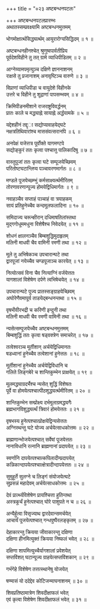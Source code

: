 +++
title = "०२३ अष्टबन्धनपटलः"

+++
अष्टबन्धनपटलप्रारम्भः    
अथातस्सम्प्रवक्ष्यामि अष्टबन्धनमुत्तमम्  

भोगमोक्षार्त्थसिद्ध्यर्त्थम् आयुरारोग्यसिद्धिदम् ॥ १ ॥


अष्टबन्धनहीनश्चेत् श्रुणुष्वपार्वतीप्रिय  
पूर्वदेशविहीने तु तत् ग्रामे व्याधिपीडितम् ॥ २ ॥


आग्नेय्यामपमृत्युञ्च दक्षिणे ज्ञाननाशनम्  
राक्षसे तु प्रजानाशम् अनावृष्टिञ्च वारुणे ॥ ३ ॥


विप्राणां व्याधिपीडा च वायुदेशे विहीनके  
उत्तरे च विहीने तु शूद्राणां पापसम्भवम् ॥ ४ ॥


क्रिमिपीडनमीशाने राजराष्ट्रविवर्द्धनम्  
प्रातः काले च मद्ध्याह्ने सायाह्ने अर्द्धयामके ॥ ५ ॥


यद्देशहीनं तद्दृ◌ा सद्योप्यावाहयेद्घटे  
नक्षत्रतिथिवारांश्च माससंवत्सरानपि ॥ ६ ॥


अनपेक्षं यजेत्तत्र पूर्वोक्ते यागमण्टपे  
सद्योङ्कुरं ततः कृत्वा पश्चात्तु पालिकादिषु ॥ ७ ॥


वास्तुपूजां ततः कृत्वा घटे सम्पूजयेच्छिवम्  
परितोष्टघटान्लिप्य पञ्चावरणमार्गतः ॥ ८ ॥


मण्डले पूजयेच्छम्भुं कर्मसाक्ष्यर्त्थमीरितम्  
तोरणावरणान्पूज्य होमयेद्विधिमार्गतः ॥ ९ ॥


नवाहञ्चैव सप्ताहं पञ्चाहं वा त्रयाहकम्  
सायं प्रतिहुनेच्चैव कन्दमूलफलादिना ॥ १० ॥


समिदाज्य चरून्क्षीरान् दधिमाषतिलांस्तथा  
मुद्गगोधूममधुना विशेषैश्च निवेदयेत् ॥ ११ ॥


शोधनं क्षालनञ्चैव बिम्बशुद्धिमुदाहृतम्  
मलिनी माधवी चैव वामिनी रमणी तथा ॥ १२ ॥


मूले तु अभिषेकञ्च उपचारान्घटे तथा  
द्वारपूजां नयेच्चैव चण्डपूजाञ्च कारयेत् ॥ १३ ॥


नित्योत्सवं विना चैव नित्याग्निं वर्जयेत्ततः  
यागशालां विशेषेण दर्पणे त्वभिषेचयेत् ॥ १४ ॥


उपचारान्घटे पूज्य प्रातस्सङ्ग्राहयेच्छिवम्  
अघोरेणैवमापूर्य ताडयेद्बन्धनन्तथा ॥ १५ ॥



वृषभीवीरभद्री च करिणी इन्दुनी तथा  
मलिनी माधवी चैव रमणी वामिनी तथा ॥ १६ ॥


न्यसेत्सम्पूजयेच्चैव अष्टबन्धनमुत्तमम्  
बिम्बशुद्धिं ततः कृत्वा षड्वक्त्रेण समाचरेत् ॥ १७ ॥


तत्वेश्वरञ्च मूर्तीशान् अर्चयेद्विधिमानतः  
षडध्वानां हुनेच्चैव तत्वेशानां हुनेत्ततः ॥ १८ ॥


मूर्तीशानां हुनेच्चैव अर्चयेद्विविधानि च  
गलिते लिङ्गबेरे च शान्तिकुम्भेन प्राक्षयेत् ॥ १९ ॥


मूलमद्ध्याग्रदर्भैश्च न्यसेत् शुद्धिं विशेषतः  
पूर्वे वा होमयेत्पश्चात्पीठशुद्ध्यर्त्थमीरितम् ॥ २० ॥


शान्तिकुम्भेन सम्प्रोक्ष्य दर्भमूलाग्रमद्ध्यगैः  
ब्रह्मभागविशुद्ध्यर्त्थं त्रिवारं होमयेत्ततः ॥ २१ ॥


वृषभस्य हुनेत्पश्चात्प्रोक्षयेद्विन्यसेत्ततः  
अग्निस्थन्तु घटे योज्य अर्चयेत्साधकोत्तमः ॥ २२ ॥


ब्राह्मणान्भोजयेत्पश्चात् सर्वेषां पूजयेत्ततः  
नानाविधानि रत्नानि ब्राह्मणानां प्रदापयेत् ॥ २३ ॥


स्वर्णानि दापयेत्पश्चात्कपिलादीन्प्रदापयेत्  
कन्निकान्दापयेत्पश्चात्क्षेत्रादीन्दापयेत्ततः ॥ २४ ॥


सुमुहूर्ते सुलग्ने च लिङ्गं संयोजयेत्घटे  
सुप्रसन्नं महादेवम् अर्चयेत्साधकोत्तमः ॥ २५ ॥


देवं प्रार्त्थ्यविशेषेण प्रायश्चित्ता हुतिन्तथा  
अस्त्रकूर्चं हुनेत्पश्चात् घोरे पाशुपते न च ॥ २६ ॥


अन्यैर्हुत्वा विसृज्याथ द्वारदेवान्समर्चयेत्  
आचार्यं पूजयेत्पश्चात् गन्धपुष्पैरलङ्कृतम् ॥ २७ ॥


देहाकारन्तु क्रियया जीवाकारन्तु दक्षिणा  
दक्षिणा हीनमित्युक्तं क्रियया निष्फलं भवेत् ॥ २८ ॥


दक्षिणा शापमित्युच्चैर्यागशालां प्रवेशयेत्  
सप्तविंशत् घटान्पूज्य ग्राहयेत्सप्तविंशकान् ॥ २९ ॥


गर्भगेहे विशेषेण तत्तत्स्थानेषु योजयेत्  

षण्मासं यो ददेद्देव कोटिजन्माघनाशनम् ॥ ३० ॥


शिवप्रतिष्ठामात्रेण शिवदीक्षाफलं भवेत्  
एवं कृत्वा विशेषेण शिवदीक्षाफलं भवेत् ॥ ३१ ॥


